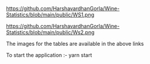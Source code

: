 https://github.com/HarshavardhanGorla/Wine-Statistics/blob/main/public/WS1.png

https://github.com/HarshavardhanGorla/Wine-Statistics/blob/main/public/Ws2.png

The images for the tables are available in the above links


To start the application :-  yarn start

